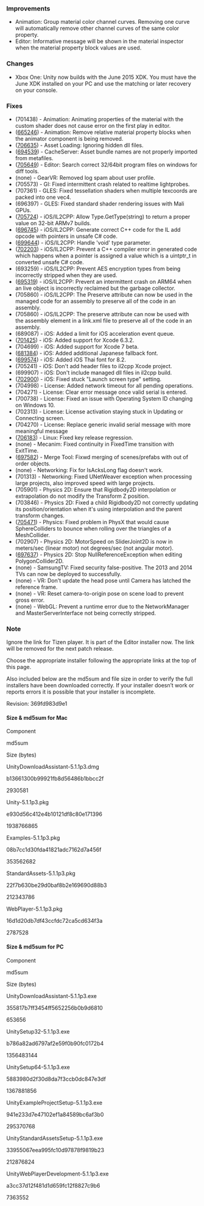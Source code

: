 ### Improvements

*   Animation: Group material color channel curves. Removing one curve will automatically remove other channel curves of the same color property.
*   Editor: Informative message will be shown in the material inspector when the material property block values are used.

### Changes

*   Xbox One: Unity now builds with the June 2015 XDK. You must have the June XDK installed on your PC and use the matching or later recovery on your console.

### Fixes

*   (701438) - Animation: Animating properties of the material with the custom shader does not cause error on the first play in editor.
*   ([665246](http://issuetracker.unity3d.com/issues/material-color-doesnt-change-through-script-after-removing-animator-during-runtime)) - Animation: Remove relative material property blocks when the animator component is being removed.
*   ([706635](http://issuetracker.unity3d.com/issues/unity-attempts-to-load-mono-dlls-even-when-in-hidden-directories)) - Asset Loading: Ignoring hidden dll files.
*   ([694539](http://issuetracker.unity3d.com/issues/assetbundle-cacheserver-asset-bundle-names-are-not-properly-imported-from-metafiles-if-cache-server-is-used)) - CacheServer: Asset bundle names are not properly imported from metafiles.
*   ([705649](http://issuetracker.unity3d.com/issues/v5-dot-1-1-cant-find-tkdiff-merging-tool)) - Editor: Search correct 32/64bit program files on windows for diff tools.
*   (none) - GearVR: Removed log spam about user profile.
*   (705573) - GI: Fixed intermittent crash related to realtime lightprobes.
*   (707361) - GLES: Fixed tessellation shaders when multiple texcoords are packed into one vec4.
*   (696397) - GLES: Fixed standard shader rendering issues with Mali GPUs.
*   ([705724](http://issuetracker.unity3d.com/issues/il2cpp-type-dot-gettype-fails-on-armv7)) - iOS/IL2CPP: Allow Type.GetType(string) to return a proper value on 32-bit ARMv7 builds.
*   ([696745](http://issuetracker.unity3d.com/issues/il2cpp-produces-invalid-code-with-fixed-array-slash-pointer)) - iOS/IL2CPP: Generate correct C++ code for the IL add opcode with pointers in unsafe C# code.
*   ([699644](http://issuetracker.unity3d.com/issues/c-number-lambdas-which-return-void-fail-il2cpp-compilation)) - iOS/IL2CPP: Handle 'void' type parameter.
*   ([702203](http://issuetracker.unity3d.com/issues/unsafe-code-with-byte-star-fails-to-compile)) - iOS/IL2CPP: Prevent a C++ compiler error in generated code which happens when a pointer is assigned a value which is a uintptr\_t in converted unsafe C# code.
*   (693259) - iOS/IL2CPP: Prevent AES encryption types from being incorrectly stripped when they are used.
*   ([695319](http://issuetracker.unity3d.com/issues/il2cpp-readonlycollection-doesnt-work-on-arm64)) - iOS/IL2CPP: Prevent an intermittent crash on ARM64 when an live object is incorrectly reclaimed but the garbage collector.
*   (705860) - iOS/IL2CPP: The Preserve attribute can now be used in the managed code for an assembly to preserve all of the code in an assembly.
*   (705860) - iOS/IL2CPP: The preserve attribute can now be used with the assembly element in a link.xml file to preserve all of the code in an assembly.
*   (689087) - iOS: Added a limit for iOS acceleration event queue.
*   ([701425](http://issuetracker.unity3d.com/issues/ios-editor-fails-when-using-build-and-run-to-launch-application-on-the-xcode)) - iOS: Added support for Xcode 6.3.2.
*   (704699) - iOS: Added support for Xcode 7 beta.
*   ([681384](http://issuetracker.unity3d.com/issues/wrong-japanese-fallback-font-on-ios-8-dot-2)) - iOS: Added additional Japanese fallback font.
*   ([699574](http://issuetracker.unity3d.com/issues/ios-arial-thai-fonts-dont-work)) - iOS: Added iOS Thai font for 8.2.
*   (705241) - iOS: Don't add header files to il2cpp Xcode project.
*   (699907) - iOS: Don't include managed dll files in il2cpp build.
*   ([702900](http://issuetracker.unity3d.com/issues/ios-launch-screen-type-cannot-be-changed)) - iOS: Fixed stuck "Launch screen type" setting.
*   (704998) - License: Added network timeout for all pending operations.
*   (704271) - License: Clear error message once valid serial is entered.
*   (700738) - License: Fixed an issue with Operating System ID changing on Windows 10.
*   (702313) - License: License activation staying stuck in Updating or Connecting screen.
*   (704270) - License: Replace generic invalid serial message with more meaningful message
*   ([706183](http://issuetracker.unity3d.com/issues/unity-5-dot-1-1-broke-input-dot-getkey-for-linux-standalone)) - Linux: Fixed key release regression.
*   (none) - Mecanim: Fixed continuity in FixedTime transition with ExitTime.
*   ([697582](http://issuetracker.unity3d.com/issues/unityyamlmerge-crashes-when-given-specific-scenes-to-merge)) - Merge Tool: Fixwd merging of scenes/prefabs with out of order objects.
*   (none) - Networking: Fix for IsAcksLong flag doesn't work.
*   (701313) - Networking: Fixed UNetWeaver exception when processing large projects, also improved speed with large projects.
*   (705901) - Physics 2D: Ensure that Rigidbody2D interpolation or extrapolation do not modify the Transform Z position.
*   (703846) - Physics 2D: Fixed a child Rigidbody2D not correctly updating its position/orientation when it's using interpolation and the parent transform changes.
*   ([705471](http://issuetracker.unity3d.com/issues/collisions-vertices-vertices-react-as-a-collider-when-addforce-is-used)) - Physics: Fixed problem in PhysX that would cause SphereColliders to bounce when rolling over the triangles of a MeshCollider.
*   (702907) - Physics 2D: MotorSpeed on SliderJoint2D is now in meters/sec (linear motor) not degrees/sec (not angular motor).
*   ([697637](http://issuetracker.unity3d.com/issues/nullreferenceexception-when-editing-polygoncollider2d)) - Physics 2D: Stop NullReferenceException when editing PolygonCollider2D.
*   (none) - SamsungTV: Fixed security false-positive. The 2013 and 2014 TVs can now be deployed to successfully.
*   (none) - VR: Don't update the head pose until Camera has latched the reference frame.
*   (none) - VR: Reset camera-to-origin pose on scene load to prevent gross error.
*   (none) - WebGL: Prevent a runtime error due to the NetworkManager and MasterServerInterface not being correctly stripped.

### Note

Ignore the link for Tizen player. It is part of the Editor installer now. The link will be removed for the next patch release.

Choose the appropriate installer following the appropriate links at the top of this page.

Also included below are the md5sum and file size in order to verify the full installers have been downloaded correctly. If your installer doesn’t work or reports errors it is possible that your installer is incomplete.

Revision: 369fd983d9e1

#### Size & md5sum for Mac

Component

md5sum

Size (bytes)

UnityDownloadAssistant-5.1.1p3.dmg

b13661300b99921fb8d56486b1bbcc2f

2930581

Unity-5.1.1p3.pkg

e930d56c412e4b10121df8c80e171396

1938766865

Examples-5.1.1p3.pkg

08b7cc1d30fda41821adc7162d7a456f

353562682

StandardAssets-5.1.1p3.pkg

22f7b630be29d0baf8b2e169690d88b3

212343786

WebPlayer-5.1.1p3.pkg

16d1d20db7df43ccfdc72ca5cd634f3a

2787528

#### Size & md5sum for PC

Component

md5sum

Size (bytes)

UnityDownloadAssistant-5.1.1p3.exe

355817b7ff3454ff5652256b0b9d6810

653656

UnitySetup32-5.1.1p3.exe

b786a82ad6797af2e59f0b90fc0172b4

1356483144

UnitySetup64-5.1.1p3.exe

5883980d2f30d8da7f3ccb0dc847e3df

1367881856

UnityExampleProjectSetup-5.1.1p3.exe

941e233d7e47102ef1a84589bc6af3b0

295370768

UnityStandardAssetsSetup-5.1.1p3.exe

33955067eea995fc10d97878f9819b23

212876824

UnityWebPlayerDevelopment-5.1.1p3.exe

a3cc37d12f481d1d659fc12f8827c9b6

7363552